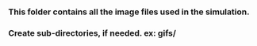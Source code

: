 ### This folder contains all the image files used in the simulation. 
### Create sub-directories, if needed. ex: gifs/